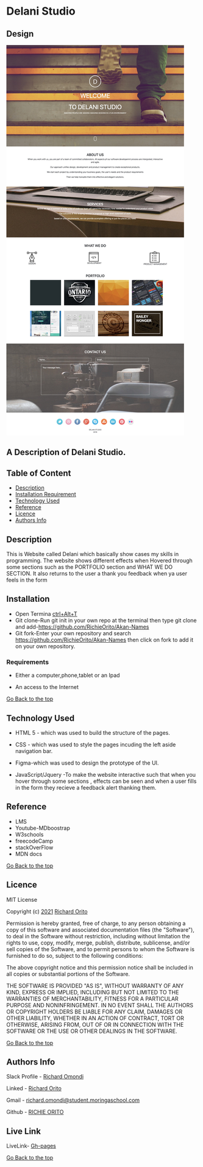 # Delani Studio
## Design
![design](images/delani.jpg)

## A Description of Delani Studio.

## Table of Content

+ [Description](#description)
+ [Installation Requirement](#Installation)
+ [Technology Used](#technology-used)
+ [Reference](#reference)
+ [Licence](#licence)
+ [Authors Info](#author-info)

## Description
<p>This is Website called Delani which basically show cases my skills in programming.
The website shows different effects when Hovered through some sections such as the PORTFOLIO section and WHAT WE DO SECTION.
It also returns to the user a thank you feedback when ya user feels in the form</p>

## Installation

* Open Termina [ctrl+Alt+T]()
* Git clone-Run git init in your own repo at the terminal then type git clone and add-https://github.com/RichieOrito/Akan-Names
* Git fork-Enter your own repository and search https://github.com/RichieOrito/Akan-Names then click on fork to add
it on your own repository.

### Requirements

* Either a computer,phone,tablet or an Ipad

* An access to the Internet

[Go Back to the top](#akan-name)
## Technology Used
* HTML 5 - which was used to build the structure of the pages.

* CSS - which was used to style the pages incuding the left aside navigation bar.

* Figma-which was used to design the prototype of the UI.

* JavaScript/Jquery -To make the website interactive such that when you hover through some sections , effects can be seen and when a user fills in the form they recieve a feedback alert thanking them.

## Reference
* LMS
* Youtube-MDboostrap
* W3schools
* freecodeCamp
* stackOverFlow
* MDN docs

[Go Back to the top](#delani-studio)

## Licence

MIT License

Copyright (c) [2021](#licence) [Richard Orito](#licence)

Permission is hereby granted, free of charge, to any person obtaining a copy
of this software and associated documentation files (the "Software"), to deal
in the Software without restriction, including without limitation the rights
to use, copy, modify, merge, publish, distribute, sublicense, and/or sell
copies of the Software, and to permit persons to whom the Software is
furnished to do so, subject to the following conditions:

The above copyright notice and this permission notice shall be included in all
copies or substantial portions of the Software.

THE SOFTWARE IS PROVIDED "AS IS", WITHOUT WARRANTY OF ANY KIND, EXPRESS OR
IMPLIED, INCLUDING BUT NOT LIMITED TO THE WARRANTIES OF MERCHANTABILITY,
FITNESS FOR A PARTICULAR PURPOSE AND NONINFRINGEMENT. IN NO EVENT SHALL THE
AUTHORS OR COPYRIGHT HOLDERS BE LIABLE FOR ANY CLAIM, DAMAGES OR OTHER
LIABILITY, WHETHER IN AN ACTION OF CONTRACT, TORT OR OTHERWISE, ARISING FROM,
OUT OF OR IN CONNECTION WITH THE SOFTWARE OR THE USE OR OTHER DEALINGS IN THE
SOFTWARE.

[Go Back to the top](#delani-studio)

## Authors Info

Slack Profile - [Richard Omondi](https://app.slack.com/client/T0101L740P4/C010GLANY3A/user_profile/U02EZFHEJUA)

Linked - [Richard Orito](https://www.linkedin.com/in/richie-orito/)

Gmail - [richard.omondi@student.moringaschool.com]()

Github - [RICHIE ORITO](https://github.com/RichieOrito)

## Live Link

LiveLink- [Gh-pages](https://richieorito.github.io/My-Delani-Studio/)

[Go Back to the top](#delani-studio)
